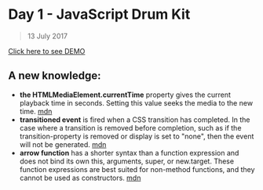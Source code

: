 # Day 1 - JavaScript Drum Kit
> 13 July 2017

[Click here to see DEMO](https://noeemi.github.io/JavaScript30/Day%2001%20-%20JavaScript%20Drum%20Kit/)

## A new knowledge:
- **the HTMLMediaElement.currentTime** property gives the current playback time in seconds. Setting this value seeks the media to the new time.
[mdn](https://developer.mozilla.org/en-US/docs/Web/API/HTMLMediaElement/currentTime)
- **transitioned event** is fired when a CSS transition has completed. In the case where a transition is removed before completion, such as if the transition-property is removed or display is set to "none", then the event will not be generated. [mdn](https://developer.mozilla.org/en-US/docs/Web/Events/transitionend)
- **arrow function** has a shorter syntax than a function expression and does not bind its own this, arguments, super, or new.target. These function expressions are best suited for non-method functions, and they cannot be used as constructors. [mdn](https://developer.mozilla.org/pl/docs/Web/JavaScript/Reference/Functions/Arrow_functions)
